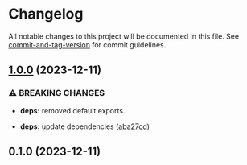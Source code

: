 # Changelog

All notable changes to this project will be documented in this file. See [commit-and-tag-version](https://github.com/absolute-version/commit-and-tag-version) for commit guidelines.

## [1.0.0](https://github.com/umatch-oficial/env-parser/compare/v0.1.0...v1.0.0) (2023-12-11)


### ⚠ BREAKING CHANGES

* **deps:** removed default exports.

* **deps:** update dependencies ([aba27cd](https://github.com/umatch-oficial/env-parser/commit/aba27cd04ac4a279082bb45067d90686838713c9))

## 0.1.0 (2023-12-11)
